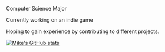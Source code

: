 Computer Science Major

Currently working on an indie game

Hoping to gain experience by contributing to different projects.

[![Mike's GitHub stats](https://github-readme-stats.vercel.app/api?username=MikeGillotti)](https://github.com/anuraghazra/github-readme-stats)
